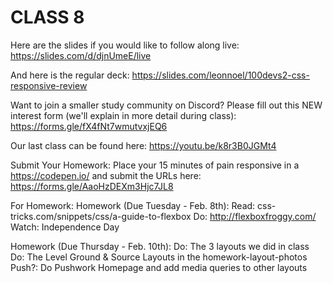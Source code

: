 # CLASS 8

Here are the slides if you would like to follow along live: https://slides.com/d/djnUmeE/live

And here is the regular deck: https://slides.com/leonnoel/100devs2-css-responsive-review

Want to join a smaller study community on Discord? Please fill out this NEW interest form (we'll explain in more detail during class): https://forms.gle/fX4fNt7wmutvxjEQ6

Our last class can be found here: https://youtu.be/k8r3B0JGMt4

Submit Your Homework:
Place your 15 minutes of pain responsive in a https://codepen.io/ and submit the URLs here: https://forms.gle/AaoHzDEXm3Hjc7JL8

For Homework:
Homework (Due Tuesday - Feb. 8th):
Read: css-tricks.com/snippets/css/a-guide-to-flexbox
Do: http://flexboxfroggy.com/
Watch: Independence Day

Homework (Due Thursday - Feb. 10th):
Do: The 3 layouts we did in class
Do: The Level Ground & Source Layouts in the homework-layout-photos
Push?: Do Pushwork Homepage and add media queries to other layouts

